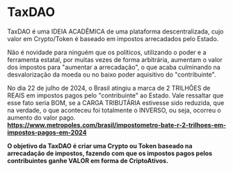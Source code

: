 # TaxDAO
TaxDAO é uma IDEIA ACADÊMICA de uma plataforma descentralizada, cujo valor em Crypto/Token é baseado em impostos arrecadados pelo Estado.

Não é novidade para ninguém que os políticos, utilizando o poder e a ferramenta estatal, por muitas vezes de forma arbitrária, aumentam o valor dos impostos para "aumentar a arrecadação", o que acaba culminando na desvalorização da moeda ou no baixo poder aquisitivo do "contribuinte".

No dia 22 de julho de 2024, o Brasil atingiu a marca de 2 TRILHÕES de REAIS em impostos pagos pelo "contribuinte" ao Estado. Vale ressaltar que esse fato seria BOM, se a CARGA TRIBUTÁRIA estivesse sido reduzida, que na verdade, o que aconteceu foi totalmente o INVERSO, ou seja, ocorreu o aumento do valor pago.
**https://www.metropoles.com/brasil/impostometro-bate-r-2-trilhoes-em-impostos-pagos-em-2024**

**O objetivo da TaxDAO é criar uma Crypto ou Token baseado na arrecadação de impostos, fazendo com que os impostos pagos pelos contribuintes ganhe VALOR em forma de CriptoAtivos.**

